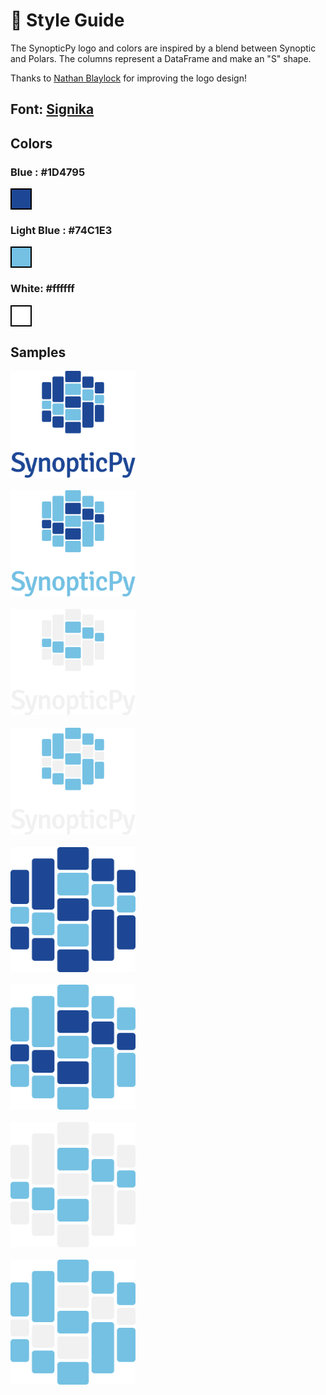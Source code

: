 # 🎨 Style Guide

The SynopticPy logo and colors are inspired by a blend between Synoptic and Polars. The columns represent a DataFrame and make an "S" shape.

Thanks to [Nathan Blaylock](https://nathanblaylock.com/) for improving the logo design!

## Font: [Signika](https://fonts.google.com/specimen/Signika)

## Colors

### Blue : #1D4795

<div style="height: 30px; width: 30px; border: 2px solid black; background-color: #1D4795;"></div>

### Light Blue : #74C1E3

<div style="height: 30px; width: 30px; border: 2px solid black; background-color: #74C1E3;"></div>

### White: #ffffff

<div style="height: 30px; width: 30px; border: 2px solid black; background-color: #ffffff;"></div>

## Samples

<img src="../_static/SynopticPy_blue.svg" width=200 style='background-color:transparent;'>

<br>
<br>

<img src="../_static/SynopticPy_light-blue.svg" width=200 style='background-color:transparent;'>

<br>
<br>

<img src="../_static/SynopticPy_white.svg" width=200 style='background-color:transparent;'>

<br>
<br>

<img src="../_static/SynopticPy_light-blue-white.svg" width=200 style='background-color:transparent;'>

<br>
<br>

<img src="../_static/logo_SynopticPy_blue.svg" width=200 style='background-color:transparent;'>

<br>
<br>

<img src="../_static/logo_SynopticPy_light-blue.svg" width=200 style='background-color:transparent;'>

<br>
<br>

<img src="../_static/logo_SynopticPy_white.svg" width=200 style='background-color:transparent;'>

<br>
<br>

<img src="../_static/logo_SynopticPy_light-blue-white.svg" width=200 style='background-color:transparent;'>
